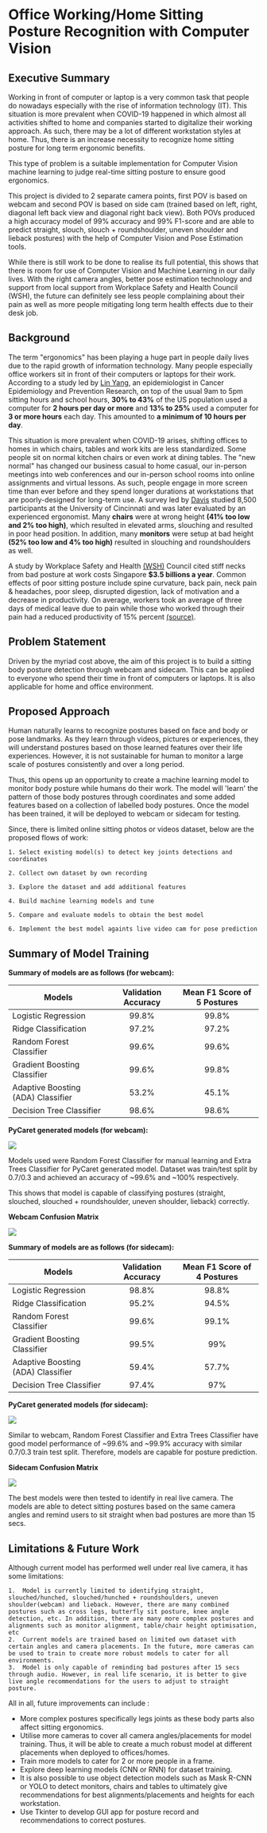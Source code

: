 
# Office Working/Home Sitting Posture Recognition with Computer Vision


## Executive Summary
Working in front of computer or laptop is a very common task that people do nowadays especially with the rise of information technology (IT). This situation is more prevalent when COVID-19 happened in which almost all activities shifted to home and companies started to digitalize their working approach. As such, there may be a lot of different workstation styles at home. Thus, there is an increase necessity to recognize home sitting posture for long term ergonomic benefits.

This type of problem is a suitable implementation for Computer Vision machine learning to judge real-time sitting posture to ensure good ergonomics.

This project is divided to 2 separate camera points, first POV is based on webcam and second POV is based on side cam (trained based on left, right, diagonal left back view and diagonal right back view). Both POVs produced a high accuracy model of 99% accuracy and 99% F1-score and are able to predict straight, slouch, slouch + roundshoulder, uneven shoulder and lieback postures) with the help of Computer Vision and Pose Estimation tools. 

While there is still work to be done to realise its full potential, this shows that there is room for use of Computer Vision and Machine Learning in our daily lives. With the right camera angles, better pose estimation technology and support from local support from Workplace Safety and Health Council (WSH), the future can definitely see less people complaining about their pain as well as more people mitigating long term health effects due to their desk job.  

## Background
The term "ergonomics" has been playing a huge part in people daily lives due to the rapid growth of information technology. Many people especially office workers sit in front of their computers or laptops for their work. According to a study led by [Lin Yang](https://jamanetwork.com/journals/jama/fullarticle/2731178), an epidemiologist in Cancer Epidemiology and Prevention Research, on top of the usual 9am to 5pm sitting hours and school hours, **30% to 43%** of the US population used a computer for **2 hours per day or more** and **13% to 25%** used a computer for **3 or more hours** each day. This amounted to **a minimum of 10 hours per day**.

This situation is more prevalent when COVID-19 arises, shifting offices to homes in which chairs, tables and work kits are less standardized. Some people sit on normal kitchen chairs or even work at dining tables. The "new normal" has changed our business casual to home casual, our in-person meetings into web conferences and our in-person school rooms into online assignments and virtual lessons. As such, people engage in more screen time than ever before and they spend longer durations at workstations that are poorly-designed for long-term use. A survey led by [Davis](https://journals.sagepub.com/doi/full/10.1177/1064804620937907) studied 8,500 participants at the University of Cincinnati and was later evaluated by an experienced ergonomist. Many **chairs** were at wrong height **(41% too low and 2% too high)**, which resulted in elevated arms, slouching and resulted in poor head position. In addition, many **monitors** were setup at bad height **(52% too low and 4% too high)** resulted in slouching and roundshoulders as well.

A study by Workplace Safety and Health [(WSH)](https://www.straitstimes.com/singapore/ergonomics-problems-cost-singapore-35-billion-a-year) Council cited stiff necks from bad posture at work costs Singapore **$3.5 billions a year**. Common effects of poor sitting posture include spine curvature, back pain, neck pain & headaches, poor sleep, disrupted digestion, lack of motivation and a decrease in productivity. On average, workers took an average of three days of medical leave due to pain while those who worked through their pain had a reduced productivity of 15% percent [(source)](https://www.straitstimes.com/singapore/health/head-body-pain-costs-economy-84b-yearly).

## Problem Statement
Driven by the myriad cost above, the aim of this project is to build a sitting body posture detection through webcam and sidecam. This can be applied to everyone who spend their time in front of computers or laptops. It is also applicable for home and office environment. 

## Proposed Approach
Human naturally learns to recognize postures based on face and body or pose landmarks. As they learn through videos, pictures or experiences, they will understand postures based on those learned features over their life experiences. However, it is not sustainable for human to monitor a large scale of postures consistently and over a long period.

Thus, this opens up an opportunity to create a machine learning model to monitor body posture while humans do their work. The model will 'learn' the pattern of those body postures through coordinates and some added features based on a collection of labelled body postures. Once the model has been trained, it will be deployed to webcam or sidecam for testing.

Since, there is limited online sitting photos or videos dataset, below are the proposed flows of work:
    
    1. Select existing model(s) to detect key joints detections and coordinates 
    
    2. Collect own dataset by own recording
    
    3. Explore the dataset and add additional features
    
    4. Build machine learning models and tune
    
    5. Compare and evaluate models to obtain the best model
    
    6. Implement the best model againts live video cam for pose prediction

## Summary of Model Training

**Summary of models are as follows (for webcam):**

|Models|Validation Accuracy|Mean F1 Score of 5 Postures|
|---|:--:|:--:|
|Logistic Regression|99.8%|99.8%|
|Ridge Classification|97.2%|97.2%|
|Random Forest Classifier|99.6%|99.6%|
|Gradient Boosting Classifier|99.6%|99.8%|
|Adaptive Boosting (ADA) Classifier|53.2%|45.1%|
|Decision Tree Classifier|98.6%|98.6%|

**PyCaret generated models (for webcam):**

![](https://github.com/NelsonAK47/GA-projects/blob/main/project_capstone/Pictures/webcam_pycaret.PNG)

Models used were Random Forest Classifier for manual learning and Extra Trees Classifier for PyCaret generated model. Dataset was train/test split by 0.7/0.3 and achieved an accuracy of ~99.6% and ~100% respectively.

This shows that model is capable of classifying postures (straight, slouched, slouched + roundshoulder, uneven shoulder, lieback) correctly.

**Webcam Confusion Matrix**

![](https://github.com/NelsonAK47/GA-projects/blob/main/project_capstone/Pictures/webcam_cm_rf.PNG)

**Summary of models are as follows (for sidecam):**

|Models|Validation Accuracy|Mean F1 Score of 4 Postures|
|---|:--:|:--:|
|Logistic Regression|98.8%|98.8%|
|Ridge Classification|95.2%|94.5%|
|Random Forest Classifier|99.6%|99.1%|
|Gradient Boosting Classifier|99.5%|99%|
|Adaptive Boosting (ADA) Classifier|59.4%|57.7%|
|Decision Tree Classifier|97.4%|97%|

**PyCaret generated models (for sidecam):**

![](https://github.com/NelsonAK47/GA-projects/blob/main/project_capstone/Pictures/sidecam_pycaret.PNG)

Similar to webcam, Random Forest Classifier and Extra Trees Classifier have good model performance of ~99.6% and ~99.9% accuracy with similar 0.7/0.3 train test split. Therefore, models are capable for posture prediction.

**Sidecam Confusion Matrix**

![](https://github.com/NelsonAK47/GA-projects/blob/main/project_capstone/Pictures/sidecam_cm_rf.PNG)

The best models were then tested to identify in real live camera. The models are able to detect sitting postures based on the same camera angles and remind users to sit straight when bad postures are more than 15 secs.

## Limitations & Future Work

Although current model has performed well under real live camera, it has some limitations:
    
    1.  Model is currently limited to identifying straight, slouched/hunched, slouched/hunched + roundshoulders, uneven shoulder(webcam) and lieback. However, there are many combined postures such as cross legs, butterfly sit posture, knee angle detection, etc. In addition, there are many more complex postures and alignments such as monitor alignment, table/chair height optimisation, etc
    2.  Current models are trained based on limited own dataset with certain angles and camera placements. In the future, more cameras can be used to train to create more robust models to cater for all environments.
    3.  Model is only capable of reminding bad postures after 15 secs through audio. However, in real life scenario, it is better to give live angle recommendations for the users to adjust to straight posture.


 All in all, future improvements can include :
 - More complex postures specifically legs joints as these body parts also affect sitting ergonomics.
 - Utilise more cameras to cover all camera angles/placements for model training. Thus, it will be able to create a much robust model at different placements when deployed to offices/homes.
 - Train more models to cater for 2 or more people in a frame.
 - Explore deep learning models (CNN or RNN) for dataset training.
 - It is also possible to use object detection models such as Mask R-CNN or YOLO to detect monitors, chairs and tables to ultimately give recommendations for best alignments/placements and heights for each workstation.
 - Use Tkinter to develop GUI app for posture record and recommendations to correct postures.
